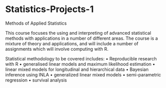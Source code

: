 # Statistics-Projects-1
Methods of Applied Statistics

This course focuses the using and interpreting of advanced statistical methods with applications in a number of different areas. The course is a mixture of theory and applications, and will include a number of assignments which will involve computing with R.

Statistical methodology to be covered includes:
• Reproducible research with R
• generalised linear models and maximum likelihood estimation
• linear mixed models for longitudinal and hierarchical data
• Bayesian inference using INLA
• generalized linear mixed models
• semi-parametric regression
• survival analysis
